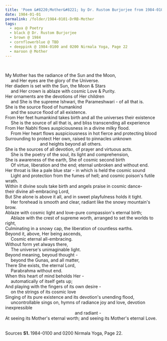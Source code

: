 ```yaml
---
title: 'Poem &#8220;Mother&#8221; by Dr. Rustom Burjorjee from 1984-0100 and 0200 Nirmala Yoga, Page 22'
date: 1984-01-01
permalink: /folder/1984-0101-DrRB-Mother
tags:
  - aqua @ Poetry
  - black @ Dr. Rustom Burjorjee
  - brown @ 1984
  - cornflowerblue @ TBD
  - deeppink @ 1984-0100 and 0200 Nirmala Yoga, Page 22
  - maroon @ Mother
---
```


<br>

<p>
My Mother has the radiance of the Sun and the Moon,<br>
&nbsp;&emsp;and Her eyes are the glory of the Universe.<br>
Her diadem is set with the Sun, the Moon & Stars<br>
&nbsp;&emsp;and Her crown is ablaze with cosmic Love & Purity.<br>
Her ornaments are the devotions of Her children<br>
&nbsp;&emsp;and She is the supreme Ishwari, the Parameshwari - of all that is.<br>
She is the source flood of humankind<br>
&nbsp;&emsp;and the source flood of all existence.<br>
From Her feet humankind takes birth and all the universes their existence<br>
&nbsp;&emsp;She is the source of all that is, and bliss transcending all experience<br>
From Her Nabhi flows auspiciousness in a divine milky flood.<br>
&nbsp;&emsp;From Her heart flows auspiciousness in hot fierce and protecting blood<br>
Surrounding to protect Her own, raised to pinnacles unknown<br>
&emsp;&emsp;&emsp;&emsp;&emsp;&emsp;&emsp;&emsp;and heights beyond all others.<br>
She is the sources of all devotion, of prayer and virtuous acts.<br>
&nbsp;&emsp;She is the poetry of the soul, its light and comprehension,<br>
She is awareness of the earth, She of cosmic second birth<br>
&nbsp;&emsp;Of virtue, liberation and the end; eternal unbroken and without end.<br>
Her throat is like a pale blue star - in which is held the cosmic sound<br>
&nbsp;&emsp;Light and protection from the fumes of hell; and cosmic poison's futile wrath.<br>
Within it divine souls take birth and angels praise in cosmic dance-
&emsp;&emsp;&emsp;&emsp;their divine all-embracing Lord,<br>
But She alone is above it all, and in sweet playfulness holds it tight.<br>
&nbsp;&emsp;Her forehead is smooth and clear, radiant like the snowy mountain's brow.<br>
Ablaze with cosmic light and love-pure compassion's eternal birth;<br>
&nbsp;&emsp;Ablaze with the crest of supreme worth, arranged to set the worlds to right,<br>
Culminating in a snowy cap, the liberation of countless earths.<br>
Beyond it, above, Her being ascends,<br>
&nbsp;&emsp;Cosmic eternal all-embracing.<br>
Without form yet always there,<br>
&nbsp;&emsp;The universe's unimaginable light.<br>
Beyond meaning, beyoud thought -<br>
&nbsp;&emsp;beyond the Gunas, and all matter,<br>
There She exists, the eternal Lord,<br>
&nbsp;&emsp;Parabrahma without end.<br>
When this heart of mind beholds Her -<br> 
&nbsp;&emsp;automatically of itself gets up;<br>
And playing with the fingers of its own desire -<br>
&nbsp;&emsp;on the strings of its cosmic love<br>
Singing of its pure existence and its devotion's unending flood,<br>
&nbsp;&emsp;uncontrollable sings on, hymns of radiance joy and love, devotion inexpressible<br>
&emsp;&emsp;&emsp;&emsp;&emsp;&emsp;&emsp;&emsp;&emsp;&emsp;&emsp;&emsp;&emsp;&emsp;&emsp;&emsp;and radiant -<br>
At seeing its Mother's eternal worth; and seeing its Mother's eternal Love.<br>
</p>

<br>

<wave-list>
<list-title color="DarkSeaGreen" width="55">Sources</list-title>
  <list-item color="BlanchedAlmond"  width="280"><b>S1. </b> 1984-0100 and 0200 Nirmala Yoga, Page 22.</list-item>
</wave-list>